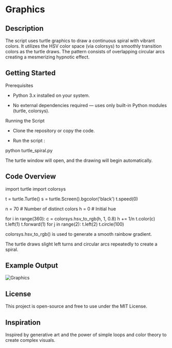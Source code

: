 # Graphics

## Description
The script uses turtle graphics to draw a continuous spiral with vibrant colors. It utilizes the HSV color space (via colorsys) to smoothly transition colors as the turtle draws. The pattern consists of overlapping circular arcs creating a mesmerizing hypnotic effect.

## Getting Started

Prerequisites

- Python 3.x installed on your system.

- No external dependencies required — uses only built-in Python modules (turtle, colorsys).

Running the Script

- Clone the repository or copy the code.

 - Run the script :

python turtle_spiral.py

The turtle window will open, and the drawing will begin automatically.

## Code Overview

import turtle
import colorsys

t = turtle.Turtle()
s = turtle.Screen().bgcolor('black')
t.speed(0)

n = 70      # Number of distinct colors
h = 0       # Initial hue

for i in range(360):
    c = colorsys.hsv_to_rgb(h, 1, 0.8)
    h += 1/n
    t.color(c)
    t.left(1)
    t.forward(1)
    for j in range(2):
        t.left(2)
        t.circle(100)

colorsys.hsv_to_rgb() is used to generate a smooth rainbow gradient.

The turtle draws slight left turns and circular arcs repeatedly to create a spiral.

## Example Output

![Graphics](https://github.com/user-attachments/assets/74cfbf2e-6fa2-4824-9231-1eca82c48b04)

## License
This project is open-source and free to use under the MIT License.

## Inspiration
Inspired by generative art and the power of simple loops and color theory to create complex visuals.

